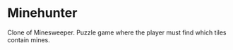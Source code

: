 # Minehunter
Clone of Minesweeper. Puzzle game where the player must find which tiles contain mines.
